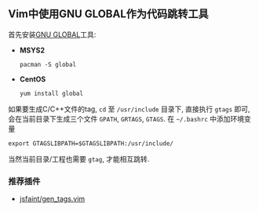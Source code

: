 ## Vim中使用GNU GLOBAL作为代码跳转工具

首先安装[GNU GLOBAL](https://www.gnu.org/software/global)工具:

- **MSYS2**
  ```
  pacman -S global
  ```
- **CentOS**
  ```
  yum install global
  ```

如果要生成C/C++文件的tag, `cd` 至 `/usr/include` 目录下,
直接执行 `gtags` 即可, 会在当前目录下生成三个文件 `GPATH`, `GRTAGS`, `GTAGS`.
在 `~/.bashrc` 中添加环境变量

```
export GTAGSLIBPATH=$GTAGSLIBPATH:/usr/include/
```

当然当前目录/工程也需要 `gtag`, 才能相互跳转.

### 推荐插件

- [jsfaint/gen_tags.vim](https://github.com/jsfaint/gen_tags.vim)
